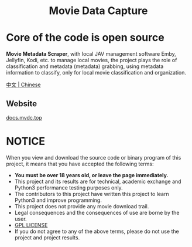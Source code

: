 <h1 align="center">Movie Data Capture</h1>

# Core of the code is open source

**Movie Metadata Scraper**, with local JAV management software Emby, Jellyfin, Kodi, etc. to manage local movies, 
the project plays the role of classification and metadata (metadata) grabbing, using metadata information to classify, only for local movie classification and organization.

[中文 | Chinese](https://github.com/yoshiko2/Movie_Data_Capture/blob/master/README.md)

## Website
[docs.mvdc.top](https://docs.mvdc.top)

# NOTICE
When you view and download the source code or binary program of this project, it means that you have accepted the following terms:
* **You must be over 18 years old, or leave the page immediately.**
* This project and its results are for technical, academic exchange and Python3 performance testing purposes only.
* The contributors to this project have written this project to learn Python3 and improve programming.
* This project does not provide any movie download trail.
* Legal consequences and the consequences of use are borne by the user.
* [GPL LICENSE](https://github.com/yoshiko2/Movie_Data_Capture/blob/master/LICENSE)
* If you do not agree to any of the above terms, please do not use the project and project results.



